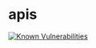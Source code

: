 # apis

[![Known Vulnerabilities](https://snyk.io/test/github/wwicaksono/apis/badge.svg?targetFile=package.json)](https://snyk.io/test/github/wwicaksono/apis?targetFile=package.json)